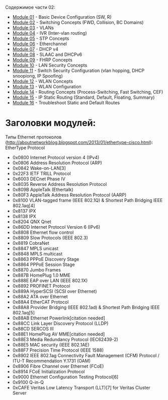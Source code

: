 Cодержимое части 02:

- [Module 01](Module01/README.MD) - Basic Device Configuration (SW, R)
- [Module 02](Module02/README.MD) - Switching Concepts (FWD, Collision, BC Domains)
- [Module 03](Module03/README.MD) - VLANs
- [Module 04](Module04/README.MD) - IVR (Inter-vlan routing)
- [Module 05](Module05/README.MD) - STP Concepts
- [Module 06](Module06/README.MD) - Etherchannel
- [Module 07](Module07/README.MD) - DHCP v4
- [Module 08](Module08/README.MD) - SLAAC and DHCPv6
- [Module 09](Module09/README.MD) - FHRP Concepts
- [Module 10](Module10/README.MD) - LAN Security Concepts
- [Module 11](Module11/README.MD) - Switch Security Configuration (vlan hopping, DHCP snoopiong, IP Spoofing)
- [Module 12](Module12/README.MD) - WLAN Concepts
- [Module 13](Module13/README.MD) - WLAN Configuration
- [Module 14](Module14/README.MD) - Routing Concepts (Process-Switching, Fast Switching, CEF)
- [Module 15](Module15/README.MD) - IP Static Routing (Standard, Default, Floating, Summary)
- [Module 16](Module16/README.MD) - Troubleshoot Static and Default Routes

# Заголовки модулей:

Типы Ethernet протоколов (http://aboutnetworkblog.blogspot.com/2013/01/ethertype-cisco.html):
EtherType 	Protocol
- 0x0800 	Internet Protocol version 4 (IPv4)
- 0x0806 	Address Resolution Protocol (ARP)
- 0x0842 	Wake-on-LAN[3]
- 0x22F3 	IETF TRILL Protocol
- 0x6003 	DECnet Phase IV
- 0x8035 	Reverse Address Resolution Protocol
- 0x809B 	AppleTalk (Ethertalk)
- 0x80F3 	AppleTalk Address Resolution Protocol (AARP)
- 0x8100 	VLAN-tagged frame (IEEE 802.1Q) & Shortest Path Bridging IEEE 802.1aq[4]
- 0x8137 	IPX
- 0x8138 	IPX
- 0x8204 	QNX Qnet
- 0x86DD 	Internet Protocol Version 6 (IPv6)
- 0x8808 	Ethernet flow control
- 0x8809 	Slow Protocols (IEEE 802.3)
- 0x8819 	CobraNet
- 0x8847 	MPLS unicast
- 0x8848 	MPLS multicast
- 0x8863 	PPPoE Discovery Stage
- 0x8864 	PPPoE Session Stage
- 0x8870 	Jumbo Frames
- 0x887B 	HomePlug 1.0 MME
- 0x888E 	EAP over LAN (IEEE 802.1X)
- 0x8892 	PROFINET Protocol
- 0x889A 	HyperSCSI (SCSI over Ethernet)
- 0x88A2 	ATA over Ethernet
- 0x88A4 	EtherCAT Protocol
- 0x88A8 	Provider Bridging (IEEE 802.1ad) & Shortest Path Bridging IEEE 802.1aq[5]
- 0x88AB 	Ethernet Powerlink[citation needed]
- 0x88CC 	Link Layer Discovery Protocol (LLDP)
- 0x88CD 	SERCOS III
- 0x88E1 	HomePlug AV MME[citation needed]
- 0x88E3 	Media Redundancy Protocol (IEC62439-2)
- 0x88E5 	MAC security (IEEE 802.1AE)
- 0x88F7 	Precision Time Protocol (IEEE 1588)
- 0x8902 	IEEE 802.1ag Connectivity Fault Management (CFM) Protocol / ITU-T Recommendation Y.1731 (OAM)
- 0x8906 	Fibre Channel over Ethernet (FCoE)
- 0x8914 	FCoE Initialization Protocol
- 0x9000 	Ethernet Configuration Testing Protocol[6]
- 0x9100 	Q-in-Q
- 0xCAFE 	Veritas Low Latency Transport (LLT)[7] for Veritas Cluster Server